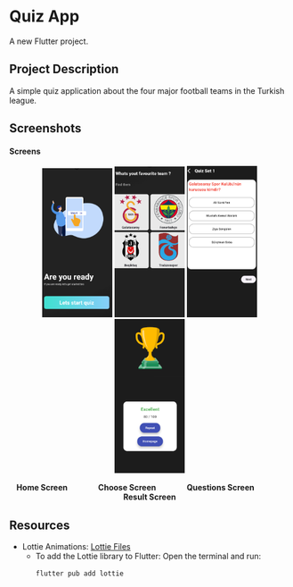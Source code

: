 # Quiz App

A new Flutter project.

## Project Description
A simple quiz application about the four major football teams in the Turkish league.

## Screenshots
#### Screens
<p align="center">
    <img src="quizappimages/start.png" alt="Home Screen" width="25%">
    <img src="quizappimages/choose.png" alt="Choose Screen" width="25%">
    <img src="quizappimages/questions.png" alt="Questions Screen" width="25%">
    <img src="quizappimages/result.png" alt="Result Screen" width="25%">
</p>
<p align="center">
    <strong>Home Screen</strong> &nbsp;&nbsp;&nbsp;&nbsp;&nbsp;&nbsp;&nbsp;&nbsp;&nbsp;&nbsp;&nbsp;&nbsp;
    <strong>Choose Screen</strong> &nbsp;&nbsp;&nbsp;&nbsp;&nbsp;&nbsp;&nbsp;&nbsp;&nbsp;&nbsp;&nbsp;&nbsp;
    <strong>Questions Screen</strong> &nbsp;&nbsp;&nbsp;&nbsp;&nbsp;&nbsp;&nbsp;&nbsp;&nbsp;&nbsp;&nbsp;&nbsp;
    <strong>Result Screen</strong>
</p>

## Resources 

- Lottie Animations: [Lottie Files](https://lottiefiles.com/)
  - To add the Lottie library to Flutter:
    Open the terminal and run:
    ```bash
    flutter pub add lottie
    ```

